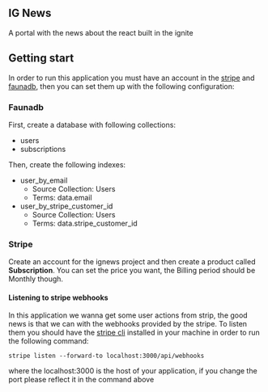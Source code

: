 ## IG News

A portal with the news about the react built in the ignite

## Getting start

In order to run this application you must have an account in the [stripe](https://stripe.com) and [faunadb](https://fauna.com/), then you can set them up with the following configuration:

### Faunadb

First, create a database with following collections:
* users
* subscriptions

Then, create the following indexes:
* user_by_email
  - Source Collection: Users
  - Terms: data.email
* user_by_stripe_customer_id
  - Source Collection: Users
  - Terms: data.stripe_customer_id

### Stripe

Create an account for the ignews project and then create a product called **Subscription**.
You can set the price you want, the Billing period should be Monthly though.

#### Listening to stripe webhooks

In this application we wanna get some user actions from strip, the good news is that we can with the webhooks provided by the stripe. To listen them you should have the [stripe cli](https://github.com/stripe/stripe-cli) installed in your machine in order to run the following command:

```
stripe listen --forward-to localhost:3000/api/webhooks
```

where the localhost:3000 is the host of your application, if you change the port please reflect it in the command above

